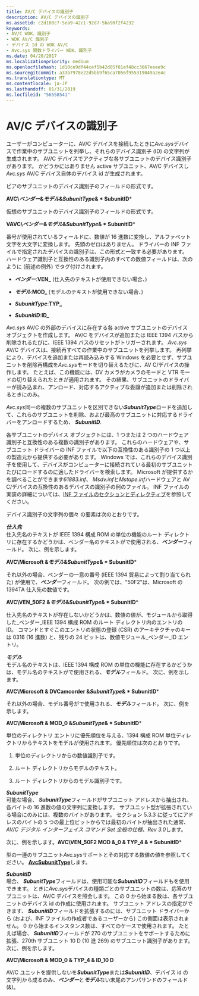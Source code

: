 ```yaml
---
title: AV/C デバイスの識別子
description: AV/C デバイスの識別子
ms.assetid: c2d108c7-5ea9-42c1-92d7-5ba90f2f4232
keywords:
- AV/C WDK、識別子
- WDK AV/C 識別子
- デバイス Id の WDK AV/C
- Avc.sys 関数ドライバー WDK、識別子
ms.date: 04/20/2017
ms.localizationpriority: medium
ms.openlocfilehash: 1d10ce9df44cef5b42d05f81ef48cc3667eeee9c
ms.sourcegitcommit: a33b7978e22d5bb9f65ca7056f955319049a2e4c
ms.translationtype: MT
ms.contentlocale: ja-JP
ms.lasthandoff: 01/31/2019
ms.locfileid: "56558541"
---
```

# <a name="avc-device-identifiers"></a>AV/C デバイスの識別子





ユーザーがコンピューターに、AV/C デバイスを接続したときに*Avc.sys*デバイスで作業中のサブユニットを列挙し、それらのデバイス識別子 (ID) の文字列が生成されます。 AV/C デバイスでアクティブな各サブユニットのデバイス識別子があります。 かどうかにはありません active サブユニット、AV/C デバイスし*Avc.sys* AV/C デバイス自体のデバイス id が生成されます。

ピアのサブユニットのデバイス識別子のフィールドの形式です。

**AVC\\*ベンダー*&*モデル*&*SubunitType*& * SubunitID***

仮想のサブユニットのデバイス識別子のフィールドの形式です。

**VAVC\\*ベンダー*&*モデル*&*SubunitType*& * SubunitID***

番号が使用されているフィールドに、数値が 16 進数に変換し、アルファベット文字を大文字に変換します。 先頭のゼロはありません。 ドライバーの INF ファイルで指定されたデバイスの識別子は、この形式と一致する必要があります。 ハードウェア識別子と互換性のある識別子内のすべての数値フィールドは、次のように (前述の例外) でタグ付けされます。

-   ***ベンダー***:**VEN\_**  (仕入先のテキストが使用できない場合、)

-   ***モデル***:**MOD\_**  (モデルのテキストが使用できない場合、)

-   ***SubunitType***:**TYP\_**

-   ***SubunitID***:**ID\_**

*Avc.sys* AV/C の外部のデバイスに存在する各 active サブユニットのデバイス オブジェクトを作成します。 AV/C をデバイスが追加または IEEE 1394 バスから削除されるたびに、IEEE 1394 バスのリセットがトリガーされます。 *Avc.sys* AV/C デバイスは、接続再すべての作業中のサブユニットを列挙します。 再列挙により、デバイスを追加または再読み込みする Windows を必要とせず、サブユニットを削除再構成を*Avc.sys*モードを切り替えるたびに、AV C/デバイスの操作します。 たとえば、この機能には、DV カメラがカメラのモードと VTR モードの切り替えられたときが適用されます。 その結果、サブユニットのドライバーが読み込まれ、アンロード、対応するアクティブな委譲が追加または削除されるときにのみ。

*Avc.sys*同一の複数のサブユニットを区別できない***SubunitType***ロードを追加して、これらのサブユニットを削除、および最高のサブユニットに対応するドライバーをアンロードするため、 ***SubunitID***.

各サブユニットのデバイス オブジェクトには、1 つまたは 2 つのハードウェア識別子と互換性のある複数の識別子があります。 これらのハードウェアや、サブユニット ドライバーの INF ファイルで以下の互換性のある識別子の 1 つ以上の製造元から提供する必要があります。 Windows では、これらのデバイス識別子を使用して、デバイスがコンピューターに接続されている最初のサブユニットたびにロードするのに適したドライバーを検索します。 Microsoft が提供するかを調べることができます*61883.inf*、 *Msdv.inf*と*Mstape.inf*ハードウェアと AV C/デバイスの互換性のあるデバイスの識別子の例のファイル。 INF ファイルの実装の詳細については、[INF ファイルのセクションとディレクティブ](https://msdn.microsoft.com/library/windows/hardware/ff547433)を参照してください。

デバイス識別子の文字列の個々 の要素は次のとおりです。

<a href="" id="vendor"></a>***仕入先***  
仕入先名のテキストが IEEE 1394 構成 ROM の単位の機能のルート ディレクトリに存在するかどうかは、ベンダー名のテキストがで使用される、***ベンダー***フィールド。 次に、例を示します。

**AVC\\Microsoft &*モデル*&*SubunitType*& * SubunitID***

それ以外の場合、ベンダーの一意の番号 (IEEE 1394 貿易によって割り当てられた) が使用で、***ベンダー***フィールド。 次の例では、"50F2"は、Microsoft の 1394TA 仕入先の数値です。

**AVC\\VEN\_50F2 &*モデル*&*SubunitType*& * SubunitID***

仕入先名のテキストが存在しないかどうかは、数値の値が、モジュールから取得した\_ベンダー\_IEEE 1394 構成 ROM のルート ディレクトリ内のエントリの ID。 コマンドとすぐこのエントリの状態の登録 (CSR) のアーキテクチャのキーは 0316 (16 進数) と、残りの 24 ビットは、数値モジュール\_ベンダー\_ID エントリ。

<a href="" id="model"></a>***モデル***  
モデル名のテキストは、IEEE 1394 構成 ROM の単位の機能に存在するかどうかは、モデル名のテキストがで使用される、***モデル***フィールド。 次に、例を示します。

**AVC\\Microsoft & DVCamcorder &*SubunitType*& * SubunitID***

それ以外の場合、モデル番号がで使用される、***モデル***フィールド。 次に、例を示します。

**AVC\\Microsoft & MOD\_0 &*SubunitType*& * SubunitID***

単位のディレクトリ エントリに優先順位を与える、1394 構成 ROM 単位ディレクトリからテキストをモデルが使用されます。 優先順位は次のとおりです。

1.  単位のディレクトリからの数値識別子です。

2.  ルート ディレクトリからモデルのテキスト。

3.  ルート ディレクトリからのモデル識別子です。

<a href="" id="subunittype"></a>***SubunitType***  
可能な場合、 ***SubunitType***フィールドがサブユニット アドレスから抽出され、各バイトの 16 進数の値の文字列に変換します。 サブユニット型が拡張されている場合にのみには、複数のバイトがあります。 セクション 5.3.3 に従ってにアドレスのバイトの 5 つの最上位ビットからでは最初のバイトが抽出された通常、 *AV/C デジタル インターフェイス コマンド Set 全般の仕様、Rev 3.0*します。

次に、例を示します。**AVC\\VEN\_50F2 MOD &\_0 & TYP\_4 & * SubunitID***

型の一連のサブユニット*Avc.sys*サポートとその対応する数値の値を参照してください。 [ **AvcSubunitType**](https://msdn.microsoft.com/library/windows/hardware/ff554137)します。

<a href="" id="subunitid"></a>***SubunitID***  
場合、 ***SubunitType***フィールドは、使用可能な***SubunitID***フィールドもを使用できます。 ときに*Avc.sys*デバイスの種類ごとのサブユニットの数は、応答のサブユニットは、AV/C デバイスを照会します。 この 0 から始まる数は、各サブユニットのデバイス id の作成に使用されます。 サブユニット アドレスの指定ができます、 ***SubunitID***フィールドを拡張するのには、サブユニット ドライバーから (および、INF ファイルの作成者であるユーザーから) この側面は表示されません。 0 から始まるインスタンス数は、すべてのケースで使用されます。 たとえば場合、 ***SubunitID***フィールドが 270 のサブユニットをサポートするために拡張、270th サブユニット 10 D (10 進 269) のサブユニット識別子があります。 次に、例を示します。

**AVC\\Microsoft & MOD\_0 & TYP\_4 & ID\_10 D**

AV/C ユニットを提供しないを***SubunitType***または***SubunitID***、デバイス id の文字列から成るのみ、***ベンダー***と***モデル***ない末尾のアンパサンドのフィールド (&)。

 

 




